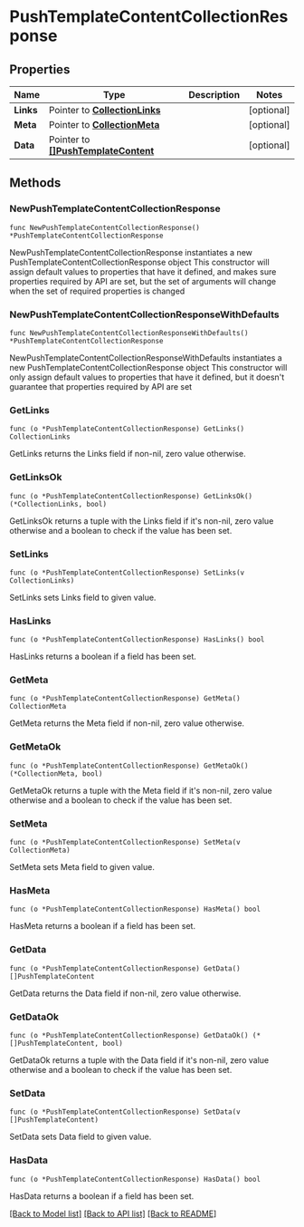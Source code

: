 # PushTemplateContentCollectionResponse

## Properties

Name | Type | Description | Notes
------------ | ------------- | ------------- | -------------
**Links** | Pointer to [**CollectionLinks**](CollectionLinks.md) |  | [optional] 
**Meta** | Pointer to [**CollectionMeta**](CollectionMeta.md) |  | [optional] 
**Data** | Pointer to [**[]PushTemplateContent**](PushTemplateContent.md) |  | [optional] 

## Methods

### NewPushTemplateContentCollectionResponse

`func NewPushTemplateContentCollectionResponse() *PushTemplateContentCollectionResponse`

NewPushTemplateContentCollectionResponse instantiates a new PushTemplateContentCollectionResponse object
This constructor will assign default values to properties that have it defined,
and makes sure properties required by API are set, but the set of arguments
will change when the set of required properties is changed

### NewPushTemplateContentCollectionResponseWithDefaults

`func NewPushTemplateContentCollectionResponseWithDefaults() *PushTemplateContentCollectionResponse`

NewPushTemplateContentCollectionResponseWithDefaults instantiates a new PushTemplateContentCollectionResponse object
This constructor will only assign default values to properties that have it defined,
but it doesn't guarantee that properties required by API are set

### GetLinks

`func (o *PushTemplateContentCollectionResponse) GetLinks() CollectionLinks`

GetLinks returns the Links field if non-nil, zero value otherwise.

### GetLinksOk

`func (o *PushTemplateContentCollectionResponse) GetLinksOk() (*CollectionLinks, bool)`

GetLinksOk returns a tuple with the Links field if it's non-nil, zero value otherwise
and a boolean to check if the value has been set.

### SetLinks

`func (o *PushTemplateContentCollectionResponse) SetLinks(v CollectionLinks)`

SetLinks sets Links field to given value.

### HasLinks

`func (o *PushTemplateContentCollectionResponse) HasLinks() bool`

HasLinks returns a boolean if a field has been set.

### GetMeta

`func (o *PushTemplateContentCollectionResponse) GetMeta() CollectionMeta`

GetMeta returns the Meta field if non-nil, zero value otherwise.

### GetMetaOk

`func (o *PushTemplateContentCollectionResponse) GetMetaOk() (*CollectionMeta, bool)`

GetMetaOk returns a tuple with the Meta field if it's non-nil, zero value otherwise
and a boolean to check if the value has been set.

### SetMeta

`func (o *PushTemplateContentCollectionResponse) SetMeta(v CollectionMeta)`

SetMeta sets Meta field to given value.

### HasMeta

`func (o *PushTemplateContentCollectionResponse) HasMeta() bool`

HasMeta returns a boolean if a field has been set.

### GetData

`func (o *PushTemplateContentCollectionResponse) GetData() []PushTemplateContent`

GetData returns the Data field if non-nil, zero value otherwise.

### GetDataOk

`func (o *PushTemplateContentCollectionResponse) GetDataOk() (*[]PushTemplateContent, bool)`

GetDataOk returns a tuple with the Data field if it's non-nil, zero value otherwise
and a boolean to check if the value has been set.

### SetData

`func (o *PushTemplateContentCollectionResponse) SetData(v []PushTemplateContent)`

SetData sets Data field to given value.

### HasData

`func (o *PushTemplateContentCollectionResponse) HasData() bool`

HasData returns a boolean if a field has been set.


[[Back to Model list]](../README.md#documentation-for-models) [[Back to API list]](../README.md#documentation-for-api-endpoints) [[Back to README]](../README.md)


